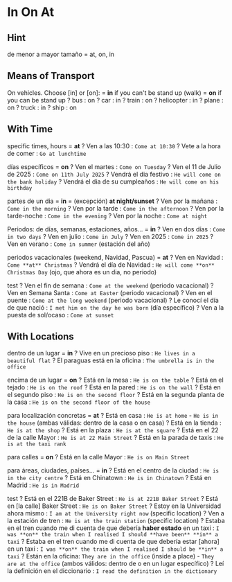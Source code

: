 # In On At

## Hint

de menor a mayor tamaño = at, on, in

## Means of Transport

On vehicles. Choose [in] or [on]:
    = **in** if you can't be stand up (walk)
    = **on** if you can be stand up
    ? bus : on
    ? car : in
    ? train : on
    ? helicopter : in
    ? plane : on
    ? truck : in
    ? ship : on

## With Time

specific times, hours = **at**
    ? Ven a las 10:30 : `Come at 10:30`
    ? Vete a la hora de comer : `Go at lunchtime`

días específicos = **on**
    ? Ven el martes : `Come on Tuesday`
    ? Ven el 11 de Julio de 2025 : `Come on 11th July 2025`
    ? Vendrá el dia festivo : `He will come on the bank holiday`
    ? Vendrá el dia de su cumpleaños : `He will come on his birthday`

partes de un dia
    = **in**
    = (excepción) **at night/sunset**
    ? Ven por la mañana : `Come in the morning`
    ? Ven por la tarde : `Come in the afternoon`
    ? Ven por la tarde-noche : `Come in the evening`
    ? Ven por la noche : `Come at night`

Periodos: de días, semanas, estaciones, años... = **in**
    ? Ven en dos días : `Come in two days`
    ? Ven en julio : `Come in July`
    ? Ven en 2025 : `Come in 2025`
    ? Ven en verano : `Come in summer` (estación del año)

periodos vacacionales (weekend, Navidad, Pascua) = **at**
    ? Ven en Navidad : `Come **at** Christmas`
    ? Vendrá el día de Navidad : `He will come **on** Christmas Day` (ojo, que ahora es un dia, no periodo)

test
    ? Ven el fin de semana : `Come at the weekend` (periodo vacacional)
    ? Ven en Semana Santa : `Come at Easter` (periodo vacacional)
    ? Ven en el puente : `Come at the long weekend` (periodo vacacional)
    ? Le conocí el día de que nació : `I met him on the day he was born` (día específico)
    ? Ven a la puesta de sol/ocaso : `Come at sunset`


## With Locations

dentro de un lugar = **in**
    ? Vive en un precioso piso : `He lives in a beautiful flat`
    ? El paraguas está en la oficina : `The umbrella is in the office`

encima de un lugar = **on**
    ? Está en la mesa : `He is on the table`
    ? Está en el tejado : `He is on the roof`
    ? Está en la pared : `He is on the wall`
    ? Está en el segundo piso : `He is on the second floor`
    ? Está en la segunda planta de la casa : `He is on the second floor of the house`

para localización concretas = **at**
    ? Está en casa : `He is at home` - `He is in the house` (ambas válidas: dentro de la casa o en casa)
    ? Está en la tienda : `He is at the shop`
    ? Está en la plaza : `He is at the square`
    ? Está en el 22 de la calle Mayor : `He is at 22 Main Street`
    ? Está en la parada de taxis : `He is at the taxi rank`

para calles = **on**
    ? Está en la calle Mayor : `He is on Main Street`

para áreas, ciudades, países... = **in**
    ? Está en el centro de la ciudad : `He is in the city centre`
    ? Está en Chinatown : `He is in Chinatown`
    ? Está en Madrid : `He is in Madrid`

test
    ? Está en el 221B de Baker Street : `He is at 221B Baker Street`
    ? Está en [la calle] Baker Street : `He is on Baker Street`
    ? Estoy en la Universidad ahora mismo : `I am at the University right now` (specific location)
    ? Ven a la estación de tren : `He is at the train station` (specific location)
    ? Estaba en el tren cuando me di cuenta de que debería **haber estado** en un taxi : `I was **on** the train when I realised I should **have been** **in** a taxi`
    ? Estaba en el tren cuando me di cuenta de que debería estar [ahora] en un taxi : `I was **on** the train when I realised I should be **in** a taxi`
    ? Están en la oficina: `They are in the office` (inside a place) - `They are at the office` (ambos válidos: dentro de o en un lugar específico)
    ? Leí la definición en el diccionario : `I read the definition in the dictionary`
